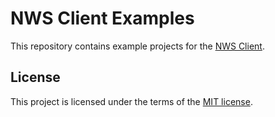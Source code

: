 # NWS Client Examples

This repository contains example projects for the [NWS Client](https://github.com/Vavassor/nws-client).

## License

This project is licensed under the terms of the [MIT license](LICENSE).
